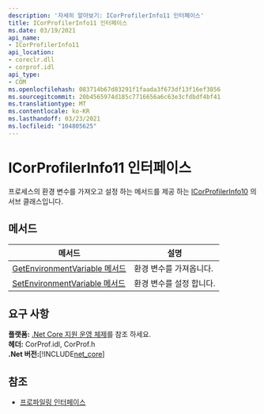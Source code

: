 ```yaml
---
description: '자세히 알아보기: ICorProfilerInfo11 인터페이스'
title: ICorProfilerInfo11 인터페이스
ms.date: 03/19/2021
api_name:
- ICorProfilerInfo11
api_location:
- coreclr.dll
- corprof.idl
api_type:
- COM
ms.openlocfilehash: 083714b67d83291f1faada3f673df13f16ef3856
ms.sourcegitcommit: 20b4565974d185c7716656a6c63e3cfdbdf4bf41
ms.translationtype: MT
ms.contentlocale: ko-KR
ms.lasthandoff: 03/23/2021
ms.locfileid: "104805625"
---
```

# <a name="icorprofilerinfo11-interface"></a>ICorProfilerInfo11 인터페이스

 프로세스의 환경 변수를 가져오고 설정 하는 메서드를 제공 하는 [ICorProfilerInfo10](icorprofilerinfo10-interface.md) 의 서브 클래스입니다.
  
## <a name="methods"></a>메서드  
  
|메서드|설명|  
|------------|-----------------|  
|[GetEnvironmentVariable 메서드](icorprofilerinfo11-getenvironmentvariable-method.md)|환경 변수를 가져옵니다.|
|[SetEnvironmentVariable 메서드](icorprofilerinfo11-setenvironmentvariable-method.md)|환경 변수를 설정 합니다.|  
  
## <a name="requirements"></a>요구 사항  

**플랫폼:** [.Net Core 지원 운영 체제](../../../core/install/windows.md?pivots=os-windows)를 참조 하세요.  
**헤더:** CorProf.idl, CorProf.h  
**.Net 버전:**[!INCLUDE[net_core](../../../../includes/net-core-50-md.md)]  

## <a name="see-also"></a>참조

- [프로파일링 인터페이스](profiling-interfaces.md)
